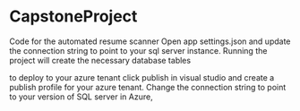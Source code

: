 # CapstoneProject
Code for the automated resume scanner
Open app settings.json and update the connection string to point to your sql server instance. Running the project will create the necessary database tables 

to deploy to your azure tenant click publish in visual studio and create a publish profile for your azure tenant. Change the connection string to point to your version of SQL server in Azure, 
